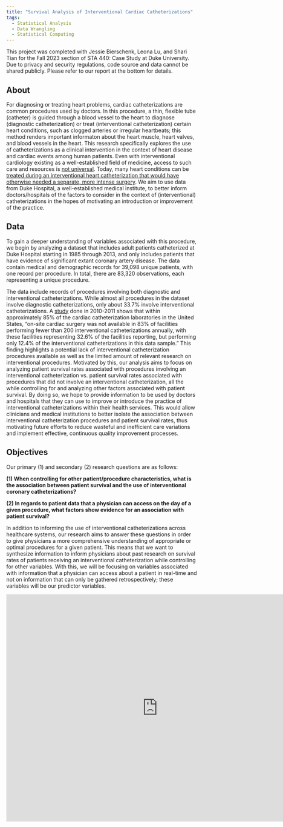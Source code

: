 ```yaml
---
title: "Survival Analysis of Interventional Cardiac Catheterizations"
tags:
  - Statistical Analysis
  - Data Wrangling
  - Statistical Computing
---
```


This project was completed with Jessie Bierschenk, Leona Lu, and Shari Tian for the Fall 2023 section of STA 440: Case Study at Duke University. Due to privacy and security regulations, code source and data cannot be shared publicly. Please refer to our report at the bottom for details. 

## About

For diagnosing or treating heart problems, cardiac catheterizations are common procedures used by doctors. In this procedure, a thin, flexible tube (catheter) is guided through a blood vessel to the heart to diagnose (diagnostic catheterization) or treat (interventional catheterization) certain heart conditions, such as clogged arteries or irregular heartbeats; this method renders important informaton about the heart muscle, heart valves, and blood vessels in the heart. This research specifically explores the use of catheterizations as a clinical intervention in the context of heart disease and cardiac events among human patients. Even with interventional cardiology existing as a well-established field of medicine, access to such care and resources is [not universal](https://www.ahajournals.org/doi/10.1161/CIRCULATIONAHA.105.592428). Today, many heart conditions can be [treated during an interventional heart catheterization that would have otherwise needed a separate, more intense surgery](https://www.chp.edu/our-services/heart/patient-procedures/interventional-catheterization#:~:text=Some%20catheters%20allow%20the%20medical,electrical%20system%20of%20the%20heart.). We aim to use data from Duke Hospital, a well-established medical institute, to better inform doctors/hospitals of the factors to consider in the context of (interventional) catheterizations in the hopes of motivating an introduction or improvement of the practice.


## Data

To gain a deeper understanding of variables associated with this procedure, we begin by analyzing a dataset that includes adult patients catheterized at Duke Hospital starting in 1985 through 2013, and only includes patients that have evidence of significant extant coronary artery disease. The data contain medical and demographic records for 39,098 unique patients, with one record per procedure. In total, there are 83,320 observations, each representing a unique procedure.

The data include records of procedures involving both diagnostic and interventional catheterizations. While almost all procedures in the dataset involve diagnostic catheterizations, only about 33.7% involve interventional catheterizations. A [study](https://www.jacc.org/doi/10.1016/j.jacc.2012.08.966) done in 2010-2011 shows that within approximately 85% of the cardiac catheterization laboratories in the United States, “on-site cardiac surgery was not available in 83% of facilities performing fewer than 200 interventional catheterizations annually, with these facilities representing 32.6% of the facilities reporting, but performing only 12.4% of the interventional catheterizations in this data sample.” This finding highlights a potential lack of interventional catheterization procedures available as well as the limited amount of relevant research on interventional procedures. Motivated by this, our analysis aims to focus on analyzing patient survival rates associated with procedures involving an interventional catheterization vs. patient survival rates associated with procedures that did not involve an interventional catheterization, all the while controlling for and analyzing other factors associated with patient survival. By doing so, we hope to provide information to be used by doctors and hospitals that they can use to improve or introduce the practice of interventional catheterizations within their health services. This would allow clinicians and medical institutions to better isolate the association between interventional catheterization procedures and patient survival rates, thus motivating future efforts to reduce wasteful and inefficient care variations and implement effective, continuous quality improvement processes.

## Objectives

Our primary (1) and secondary (2) research questions are as follows:

**(1) When controlling for other patient/procedure characteristics, what is the association between patient survival and the use of interventional coronary catheterizations?**

**(2) In regards to patient data that a physician can access on the day of a given procedure, what factors show evidence for an association with patient survival?**

In addition to informing the use of interventional catheterizations across healthcare systems, our research aims to answer these questions in order to give physicians a more comprehensive understanding of appropriate or optimal procedures for a given patient. This means that we want to synthesize information to inform physicians about past research on survival rates of patients receiving an interventional catheterization while controlling for other variables. With this, we will be focusing on variables associated with information that a physician can access about a patient in real-time and not on information that can only be gathered retrospectively; these variables will be our predictor variables.

<embed src="https://hollyyfc.github.io/docus/main.pdf" width="800" height="600" type="application/pdf">













